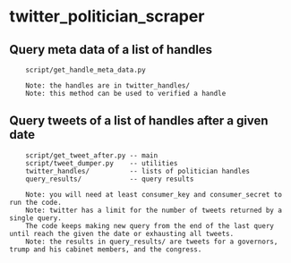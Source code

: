# twitter_politician_scraper

## Query meta data of a list of handles

        script/get_handle_meta_data.py

        Note: the handles are in twitter_handles/
        Note: this method can be used to verified a handle

## Query tweets of a list of handles after a given date

        script/get_tweet_after.py -- main
        script/tweet_dumper.py    -- utilities
        twitter_handles/          -- lists of politician handles        
        query_results/            -- query results      

        Note: you will need at least consumer_key and consumer_secret to run the code. 
        Note: twitter has a limit for the number of tweets returned by a single query. 
        The code keeps making new query from the end of the last query until reach the given the date or exhausting all tweets. 
        Note: the results in query_results/ are tweets for a governors, trump and his cabinet members, and the congress.
